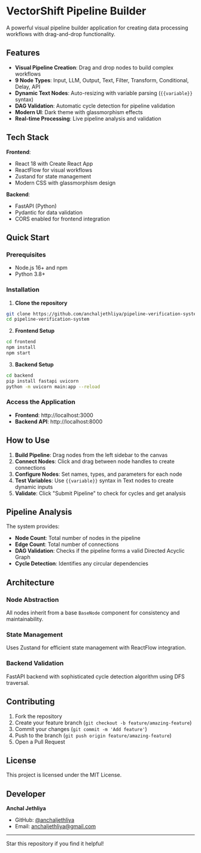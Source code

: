 # VectorShift Pipeline Builder

A powerful visual pipeline builder application for creating data processing workflows with drag-and-drop functionality.

## Features

- **Visual Pipeline Creation**: Drag and drop nodes to build complex workflows
- **9 Node Types**: Input, LLM, Output, Text, Filter, Transform, Conditional, Delay, API
- **Dynamic Text Nodes**: Auto-resizing with variable parsing (`{{variable}}` syntax)
- **DAG Validation**: Automatic cycle detection for pipeline validation
- **Modern UI**: Dark theme with glassmorphism effects
- **Real-time Processing**: Live pipeline analysis and validation

## Tech Stack

**Frontend**:
- React 18 with Create React App
- ReactFlow for visual workflows
- Zustand for state management
- Modern CSS with glassmorphism design

**Backend**:
- FastAPI (Python)
- Pydantic for data validation
- CORS enabled for frontend integration

## Quick Start

### Prerequisites
- Node.js 16+ and npm
- Python 3.8+

### Installation

1. **Clone the repository**
```bash
git clone https://github.com/anchaljethliya/pipeline-verification-system.git
cd pipeline-verification-system
```

2. **Frontend Setup**
```bash
cd frontend
npm install
npm start
```

3. **Backend Setup**
```bash
cd backend
pip install fastapi uvicorn
python -m uvicorn main:app --reload
```

### Access the Application
- **Frontend**: http://localhost:3000
- **Backend API**: http://localhost:8000

## How to Use

1. **Build Pipeline**: Drag nodes from the left sidebar to the canvas
2. **Connect Nodes**: Click and drag between node handles to create connections
3. **Configure Nodes**: Set names, types, and parameters for each node
4. **Test Variables**: Use `{{variable}}` syntax in Text nodes to create dynamic inputs
5. **Validate**: Click "Submit Pipeline" to check for cycles and get analysis

## Pipeline Analysis

The system provides:
- **Node Count**: Total number of nodes in the pipeline
- **Edge Count**: Total number of connections
- **DAG Validation**: Checks if the pipeline forms a valid Directed Acyclic Graph
- **Cycle Detection**: Identifies any circular dependencies

## Architecture

### Node Abstraction
All nodes inherit from a base `BaseNode` component for consistency and maintainability.

### State Management
Uses Zustand for efficient state management with ReactFlow integration.

### Backend Validation
FastAPI backend with sophisticated cycle detection algorithm using DFS traversal.

## Contributing

1. Fork the repository
2. Create your feature branch (`git checkout -b feature/amazing-feature`)
3. Commit your changes (`git commit -m 'Add feature'`)
4. Push to the branch (`git push origin feature/amazing-feature`)
5. Open a Pull Request

## License

This project is licensed under the MIT License.

## Developer

**Anchal Jethliya**
- GitHub: [@anchaljethliya](https://github.com/anchaljethliya)
- Email: anchaljethliya@gmail.com

---

Star this repository if you find it helpful!
